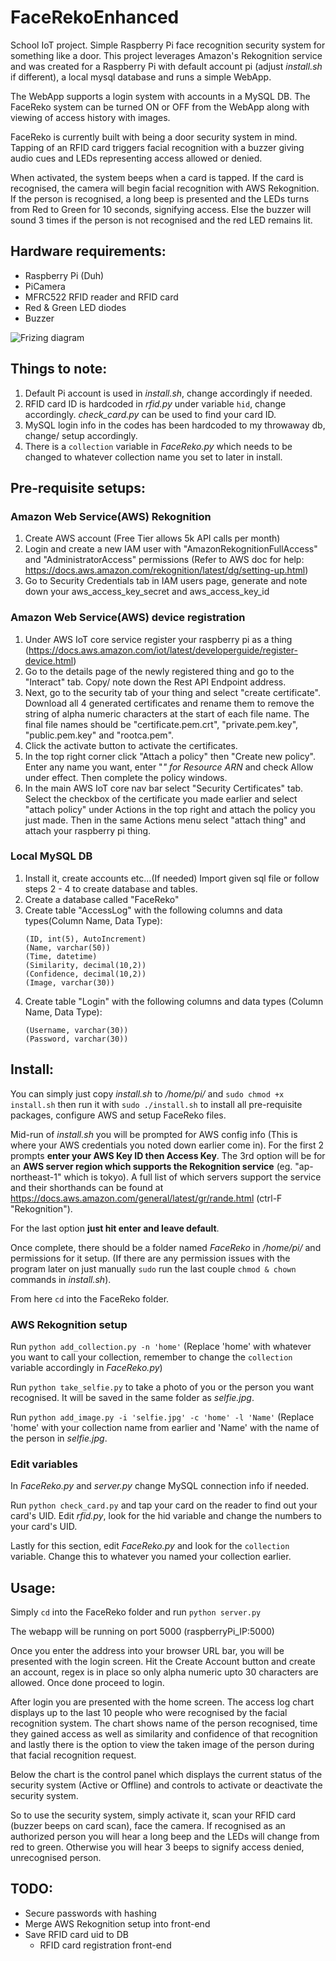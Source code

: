 # FaceRekoEnhanced
School IoT project. Simple Raspberry Pi face recognition security system for something like a door.
This project leverages Amazon's Rekognition service and was created for a Raspberry Pi with default account pi (adjust *install.sh* if different), a local mysql database and runs a simple WebApp.

The WebApp supports a login system with accounts in a MySQL DB. The FaceReko system can be turned ON or OFF from the WebApp along with viewing of access history with images.

FaceReko is currently built with being a door security system in mind. Tapping of an RFID card triggers facial recognition with a buzzer giving audio cues and LEDs representing access allowed or denied.

When activated, the system beeps when a card is tapped. If the card is recognised, the camera will begin facial recognition with AWS Rekognition. If the person is recognised, a long beep is presented and the LEDs turns from Red to Green for 10 seconds, signifying access. Else the buzzer will sound 3 times if the person is not recognised and the red LED remains lit.

## Hardware requirements:
- Raspberry Pi (Duh)
- PiCamera
- MFRC522 RFID reader and RFID card
- Red & Green LED diodes
- Buzzer

![Frizing diagram](https://github.com/yxkillz/FaceRekoEnhanced/blob/master/FaceReko%20Friz_v2.png)

## Things to note: 
1. Default Pi account is used in *install.sh*, change accordingly if needed.
2. RFID card ID is hardcoded in *rfid.py* under variable `hid`, change accordingly. *check_card.py* can be used to find your card ID.
3. MySQL login info in the codes has been hardcoded to my throwaway db, change/ setup accordingly.
4. There is a `collection` variable in *FaceReko.py* which needs to be changed to whatever collection name you set to later in install.

## Pre-requisite setups:
  
###  Amazon Web Service(AWS) Rekognition
  1) Create AWS account (Free Tier allows 5k API calls per month)
  2) Login and create a new IAM user with "AmazonRekognitionFullAccess" and "AdministratorAccess" permissions (Refer to AWS doc for help: https://docs.aws.amazon.com/rekognition/latest/dg/setting-up.html)
  3) Go to Security Credentials tab in IAM users page, generate and note down your aws_access_key_secret and aws_access_key_id

### Amazon Web Service(AWS) device registration
  1) Under AWS IoT core service register your raspberry pi as a thing (https://docs.aws.amazon.com/iot/latest/developerguide/register-device.html)
  2) Go to the details page of the newly registered thing and go to the "Interact" tab. Copy/ note down the Rest API Endpoint address.
  3) Next, go to the security tab of your thing and select "create certificate". Download all 4 generated certificates and rename them to remove the string of alpha numeric characters at the start of each file name. The final file names should be "certificate.pem.crt", "private.pem.key", "public.pem.key" and "rootca.pem".
  4) Click the activate button to activate the certificates.
  5) In the top right corner click "Attach a policy" then "Create new policy". Enter any name you want, enter "*" for Resource ARN* and check Allow under effect. Then complete the policy windows.
  6) In the main AWS IoT core nav bar select "Security Certificates" tab. Select the checkbox of the certificate you made earlier and select "attach policy" under Actions in the top right and attach the policy you just made. Then in the same Actions menu select "attach thing" and attach your raspberry pi thing. 

###  Local MySQL DB
  1) Install it, create accounts etc...(If needed) Import given sql file or follow steps 2 - 4 to create database and tables.
  2) Create a database called "FaceReko" 
  3) Create table "AccessLog" with the following columns and data types(Column Name, Data Type): 
		```
		(ID, int(5), AutoIncrement)
		(Name, varchar(50))
		(Time, datetime)
		(Similarity, decimal(10,2))
		(Confidence, decimal(10,2))
		(Image, varchar(30))
		```
  4) Create table "Login" with the following columns and data types (Column Name, Data Type): 
		```
		(Username, varchar(30))
		(Password, varchar(30))
		```
  
##  Install:
You can simply just copy *install.sh* to */home/pi/* and `sudo chmod +x install.sh` then run it with `sudo ./install.sh` to install all  pre-requisite packages, configure AWS and setup FaceReko files.
    
Mid-run of *install.sh* you will be prompted for AWS config info (This is where your AWS credentials you noted down earlier come in). For the first 2 prompts **enter your AWS Key ID then Access Key**. The 3rd option will be for an **AWS server region which supports the Rekognition service** (eg. "ap-northeast-1" which is tokyo). A full list of which servers support the service and their shorthands can be found at https://docs.aws.amazon.com/general/latest/gr/rande.html (ctrl-F "Rekognition"). 

For the last option **just hit enter and leave default**.

Once complete, there should be a folder named *FaceReko* in */home/pi/* and permissions for it setup. (If there are any permission issues with the program later on just manually `sudo` run the last couple `chmod & chown` commands in *install.sh*).

From here `cd` into the FaceReko folder.

### AWS Rekognition setup
Run `python add_collection.py -n 'home'` (Replace 'home' with whatever you want to call your collection, remember to change the `collection` variable accordingly in *FaceReko.py*)

Run `python take_selfie.py` to take a photo of you or the person you want recognised. It will be saved in the same folder as *selfie.jpg*.

Run `python add_image.py -i 'selfie.jpg' -c 'home' -l 'Name'` (Replace 'home' with your collection name from earlier and 'Name' with the name of the person in *selfie.jpg*.

### Edit variables
In *FaceReko.py* and *server.py* change MySQL connection info if needed.

Run `python check_card.py` and tap your card on the reader to find out your card's UID. Edit *rfid.py*, look for the hid variable and change the numbers to your card's UID.

Lastly for this section, edit *FaceReko.py* and look for the `collection` variable. Change this to whatever you named your collection earlier.

## Usage:
Simply `cd` into the FaceReko folder and run `python server.py`

The webapp will be running on port 5000 (raspberryPi_IP:5000)

Once you enter the address into your browser URL bar, you will be presented with the login screen. Hit the Create Account button and create an account, regex is in place so only alpha numeric upto 30 characters are allowed. Once done proceed to login.

After login you are presented with the home screen. The access log chart displays up to the last 10 people who were recognised by the facial recognition system. The chart shows name of the person recognised, time they gained access as well as similarity and confidence of that recognition and lastly there is the option to view the taken image of the person during that facial recognition request.

Below the chart is the control panel which displays the current status of the security system (Active or Offline) and controls to activate or deactivate the security system.

So to use the security system, simply activate it, scan your RFID card (buzzer beeps on card scan), face the camera. If recognised as an authorized person you will hear a long beep and the LEDs will change from red to green. Otherwise you will hear 3 beeps to signify access denied, unrecognised person.
	
## TODO:
- Secure passwords with hashing
- Merge AWS Rekognition setup into front-end
- Save RFID card uid to DB
	- RFID card registration front-end
